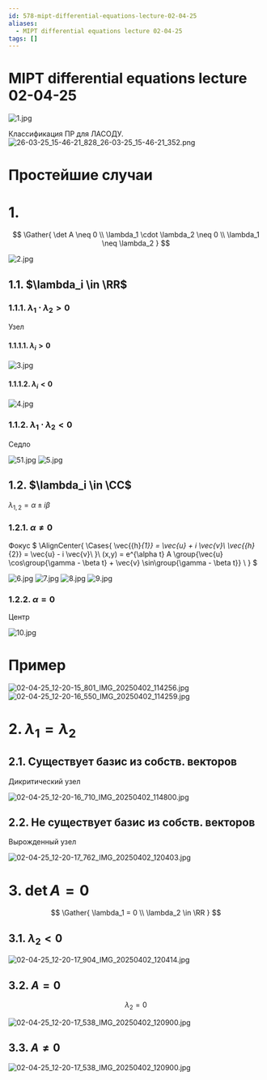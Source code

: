 ```yaml
---
id: 578-mipt-differential-equations-lecture-02-04-25
aliases:
  - MIPT differential equations lecture 02-04-25
tags: []
---
```


# MIPT differential equations lecture 02-04-25

![1.jpg](assets/imgs/02-04-25_11-37-41_834_IMG_20250402_104452.jpg)

Классификация ПР для ЛАСОДУ.
![26-03-25_15-46-21_828_26-03-25_15-46-21_352.png](assets/imgs/26-03-25_15-46-21_828_26-03-25_15-46-21_352.png)

# Простейшие случаи

# 1.

$$
\Gather{
\det A \neq 0 \\
\lambda_1 \cdot \lambda_2 \neq 0 \\
\lambda_1 \neq \lambda_2
}
$$

![2.jpg](assets/imgs/02-04-25_11-37-41_303_IMG_20250402_105932.jpg)

## 1.1. $\lambda_i \in \RR$

### 1.1.1. $\lambda_1 \cdot \lambda_2 > 0$

Узел

#### 1.1.1.1. $\lambda_i > 0$

![3.jpg](assets/imgs/02-04-25_11-37-41_139_IMG_20250402_105938.jpg)

#### 1.1.1.2. $\lambda_i < 0$

![4.jpg](assets/imgs/02-04-25_11-37-41_870_IMG_20250402_110619.jpg)

### 1.1.2. $\lambda_1 \cdot \lambda_2 < 0$

Седло

![51.jpg](assets/imgs/02-04-25_11-54-43_486_IMG_20250402_110619.jpg)
![5.jpg](assets/imgs/02-04-25_11-37-41_981_IMG_20250402_110851.jpg)

## 1.2. $\lambda_i \in \CC$

$\lambda_{1,2} = \alpha \pm i \beta$

### 1.2.1. $\alpha \neq 0$

Фокус
$
\AlignCenter{
\Cases{
\vec{{h}_{1}} = \vec{u} + i \vec{v}\\
\vec{{h}_{2}} = \vec{u} - i \vec{v}\\
}\\
(x,y) = e^{\alpha t} A \group{\vec{u} \cos\group{\gamma - \beta t} +
\vec{v} \sin\group{\gamma - \beta t}} \\
}
$

![6.jpg](assets/imgs/02-04-25_11-37-41_777_IMG_20250402_110854.jpg)
![7.jpg](assets/imgs/02-04-25_11-37-41_715_IMG_20250402_112754.jpg)
![8.jpg](assets/imgs/02-04-25_11-37-41_459_IMG_20250402_112756.jpg)
![9.jpg](assets/imgs/02-04-25_11-37-41_841_IMG_20250402_112758.jpg)

### 1.2.2. $\alpha = 0$

Центр

![10.jpg](assets/imgs/02-04-25_11-37-41_075_IMG_20250402_113553.jpg)

# Пример

![02-04-25_12-20-15_801_IMG_20250402_114256.jpg](assets/imgs/02-04-25_12-20-15_801_IMG_20250402_114256.jpg)
![02-04-25_12-20-16_550_IMG_20250402_114259.jpg](assets/imgs/02-04-25_12-20-16_550_IMG_20250402_114259.jpg)

# 2. $\lambda_1 = \lambda_2$

## 2.1. Существует базис из собств. векторов

Дикритический узел

![02-04-25_12-20-16_710_IMG_20250402_114800.jpg](assets/imgs/02-04-25_12-20-16_710_IMG_20250402_114800.jpg)

## 2.2. Не существует базис из собств. векторов

Вырожденный узел

![02-04-25_12-20-17_762_IMG_20250402_120403.jpg](assets/imgs/02-04-25_12-20-17_762_IMG_20250402_120403.jpg)

# 3. $\det A = 0$

$$
\Gather{
\lambda_1 = 0 \\
\lambda_2 \in \RR
}
$$

## 3.1. $\lambda_2 < 0$

![02-04-25_12-20-17_904_IMG_20250402_120414.jpg](assets/imgs/02-04-25_12-20-17_904_IMG_20250402_120414.jpg)

## 3.2. $A = 0$

$$
\lambda_2 = 0
$$

![02-04-25_12-20-17_538_IMG_20250402_120900.jpg](assets/imgs/02-04-25_12-20-17_538_IMG_20250402_120900.jpg)

## 3.3. $A \neq 0$

![02-04-25_12-20-17_538_IMG_20250402_120900.jpg](assets/imgs/02-04-25_12-20-17_538_IMG_20250402_120900.jpg)
